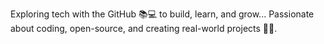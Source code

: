 Exploring tech with the GitHub 📚💻 to build, learn, and grow...
Passionate about coding, open-source, and creating real-world projects 🚀📖.
